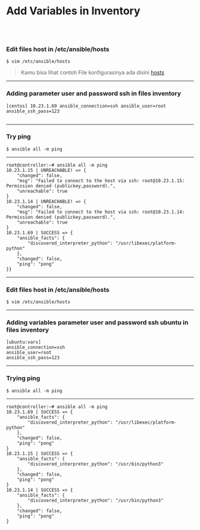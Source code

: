 # Add Variables in Inventory
<br><br>
### Edit files host in /etc/ansible/hosts
```
$ vim /etc/ansible/hosts
```
> Kamu bisa lihat contoh File konfigurasinya ada disini [hosts](./hosts)
---
### Adding parameter user and password ssh in files inventory
```
[centos] 10.23.1.69 ansible_connection=ssh ansible_user=root ansible_ssh_pass=123
 
```
---
### Try ping 
```
$ ansible all -m ping
```
---
```
root@controller:~# ansible all -m ping
10.23.1.15 | UNREACHABLE! => {
    "changed": false,
    "msg": "Failed to connect to the host via ssh: root@10.23.1.15: Permission denied (publickey,password).",
    "unreachable": true
}
10.23.1.14 | UNREACHABLE! => {
    "changed": false,
    "msg": "Failed to connect to the host via ssh: root@10.23.1.14: Permission denied (publickey,password).",
    "unreachable": true
}
10.23.1.69 | SUCCESS => {
    "ansible_facts": {
        "discovered_interpreter_python": "/usr/libexec/platform-python"
    },
    "changed": false,
    "ping": "pong"
}}
```
---
### Edit files host in /etc/ansible/hosts
```
$ vim /etc/ansible/hosts
```
---
### Adding variables parameter user and password ssh ubuntu in files inventory
```
[ubuntu:vars]
ansible_connection=ssh
ansible_user=root
ansible_ssh_pass=123
```
---
### Trying ping 
```
$ ansible all -m ping
```
---
```
root@controller:~# ansible all -m ping
10.23.1.69 | SUCCESS => {
    "ansible_facts": {
        "discovered_interpreter_python": "/usr/libexec/platform-python"
    },
    "changed": false,
    "ping": "pong"
}
10.23.1.15 | SUCCESS => {
    "ansible_facts": {
        "discovered_interpreter_python": "/usr/bin/python3"
    },
    "changed": false,
    "ping": "pong"
}
10.23.1.14 | SUCCESS => {
    "ansible_facts": {
        "discovered_interpreter_python": "/usr/bin/python3"
    },
    "changed": false,
    "ping": "pong"
}
```